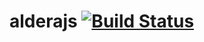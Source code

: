 # alderajs [![Build Status](https://travis-ci.org/markwise/alderajs.svg?branch=master)](https://travis-ci.org/markwise/alderajs)
